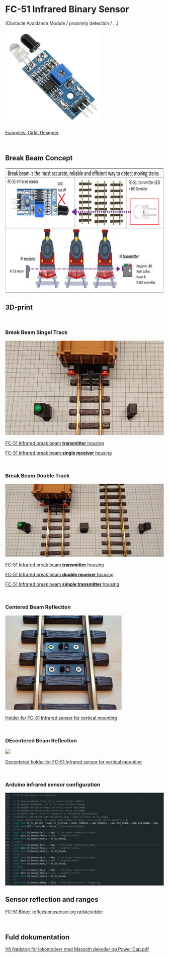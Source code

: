 # FC-51 Infrared Binary Sensor 
(Obstacle Avoidance Module / proximity detection / ...)

<img src="https://github.com/MTD2A/FC-51/blob/main/image/Infrared-Obstacle-Avoidance-Sensor-Module-FC-51.png" width="300" height="300">

[Examples: Cirkit Designer](https://docs.cirkitdesigner.com/component/17602446-c38c-d62e-3c59-d687e345d3aa)

<br/>

## Break Beam Concept

<img src="https://github.com/MTD2A/FC-51/blob/main/image/Break%20Beam%20concept.png" height="400">

<br/>

## 3D-print

<br/>

### Break Beam Singel Track

<img src="https://github.com/MTD2A/FC-51/blob/main/image/FC-51%20single%20receiver%20and%20transmitter.jpg" height="300">

[FC-51 Infrared break beam **transmitter** housing](https://www.thingiverse.com/thing:6818774)

[FC-51 Infrared break beam **single receiver** housing](https://www.thingiverse.com/thing:6806684)

<br/>

### Break Beam Double Track

<img src="https://github.com/MTD2A/FC-51/blob/main/image/FC-51%20double%20receiver%20and%20transmitter.jpg">

[FC-51 Infrared break beam **transmitter** housing](https://www.thingiverse.com/thing:6818774)

[FC-51 Infrared break beam **double receiver** housing](https://www.thingiverse.com/thing:6806054)

[FC-51 Infrared break beam **simple transmitter** housing](https://www.thingiverse.com/thing:6818783)

<br/>

### Centered Beam Reflection

<img src="https://github.com/MTD2A/FC-51/blob/main/image/Train%20track%20holder%20with%20FC-51%20mounted%20on%20track%202.png" height="300">

[Holder for FC-51 Infrared sensor for vertical mounting](https://www.thingiverse.com/thing:6805617)

<br/>

### DEcentered Beam Reflection

<img src="https://github.com/MTD2A/FC-51/blob/main/image/Train%20track%20decentered%20holder%20with%20FC-51%20mounted%20on%20track%202.png" height="300">

[Decentered holder for FC-51 Infrared sensor for vertical mounting](https://www.thingiverse.com/thing:6775046)

<br/>

### Arduino infrared sensor configuration

<img src="https://github.com/MTD2A/FC-51/blob/main/image/Arduino-Sensor-Configuration.png">

<br/>

## Sensor reflection and ranges

[FC-51 Binær refleksionssensor og rækkevidder](https://github.com/MTD2A/FC-51/blob/main/doc/FC-51%20infrar%C3%B8d%20bin%C3%A6r%20refleksionssensor%20og%20r%C3%A6kkevidder.pdf)

<br/>

## Fuld dokumentation

[V6 Nødstop for lokomotiver med Massoth dekoder og Power Cap.pdf](https://github.com/MTD2A/Train_Emergency_Stop/blob/main/doc/V6%20N%C3%B8dstop%20for%20lokomotiver%20med%20Massoth%20dekoder%20og%20Power%20Cap.pdf)


